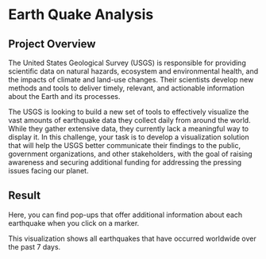 # Earth Quake Analysis


## Project Overview

The United States Geological Survey (USGS) is responsible for providing scientific data on natural hazards, ecosystem and environmental health, and the impacts of climate and land-use changes. Their scientists develop new methods and tools to deliver timely, relevant, and actionable information about the Earth and its processes.

The USGS is looking to build a new set of tools to effectively visualize the vast amounts of earthquake data they collect daily from around the world. While they gather extensive data, they currently lack a meaningful way to display it. In this challenge, your task is to develop a visualization solution that will help the USGS better communicate their findings to the public, government organizations, and other stakeholders, with the goal of raising awareness and securing additional funding for addressing the pressing issues facing our planet.



## Result
Here, you can find pop-ups that offer additional information about each earthquake when you click on a marker.

This visualization shows all earthquakes that have occurred worldwide over the past 7 days.


